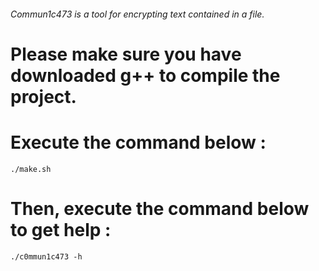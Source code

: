###### Commun1c473 is a tool for encrypting text contained in a file.

# Please make sure you have downloaded g++ to compile the project.

# Execute the command below :
```
./make.sh
```

# Then, execute the command below to get help :
```
./c0mmun1c473 -h
```



